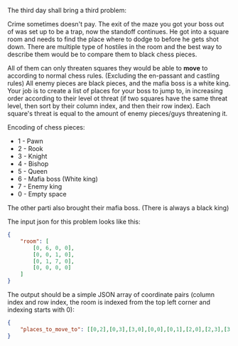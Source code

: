 The third day shall bring a third problem:

Crime sometimes doesn't pay.
The exit of the maze you got your boss out of was set up to be a trap, now the standoff continues.
He got into a square room and needs to find the place where to dodge to before he gets shot down.
There are multiple type of hostiles in the room and the best way to describe them would be to compare them 
to black chess pieces.

All of them can only threaten squares they would be able to **move** to according to normal chess rules.
(Excluding the en-passant and castling rules)
All enemy pieces are black pieces, and the mafia boss is a white king.
Your job is to create a list of places for your boss to jump to, in increasing order according to their level ot threat
(if two squares have the same threat level, then sort by their column index, and then their row index).
Each square's threat is equal to the amount of enemy pieces/guys threatening it.

Encoding of chess pieces:
- 1 - Pawn
- 2 - Rook
- 3 - Knight
- 4 - Bishop
- 5 - Queen
- 6 - Mafia boss (White king)
- 7 - Enemy king
- 0 - Empty space

The other parti also brought their mafia boss.  (There is always a black king)

The input json for this problem looks like this:
```json
{
    "room": [
        [0, 6, 0, 0],
        [0, 0, 1, 0],
        [0, 1, 7, 0],
        [0, 0, 0, 0]
    ]
}
```

The output should be a simple JSON array of coordinate pairs (column index and row index, the room is indexed from the top left corner and indexing starts with 0):
```json
{
    "places_to_move_to": [[0,2],[0,3],[3,0],[0,0],[0,1],[2,0],[2,3],[3,1],[3,2],[3,3],[1,1],[1,3]]
}
```